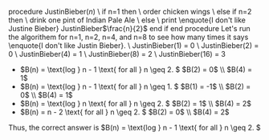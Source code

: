 procedure JustinBieber$(n)$ \\
if n=1 then \\
order chicken wings \\
else if n=2 then \\
drink one pint of Indian Pale Ale \\
else \\
print \enquote{I don't like Justine Bieber}
JustinBieber$\frac{n}{2}$
end if
end procedure
Let's run the algorithem for n=1, n=2, n=4, and n=8 to see how many times it says \enquote{I don't like Justin Bieber}. \\
JustinBieber$(1)$ = 0 \\
JustinBieber$(2)$ = 0 \\
JustinBieber$(4)$ = 1 \\
JustinBieber$(8)$ = 2 \\
JustinBieber$(16)$ = 3
<ul>
<li> $B(n) = \text{log } n - 1 \text{ for all } n \geq 2. $
	      $B(2) = 0$ \\
$B(4) = 1$
<li> $B(n) = \text{log } n - 1 \text{ for all } n \geq 1. $
	      $B(1) = -1$ \\
$B(2) = 0$ \\
$B(4) = 1$
<li> $B(n) = \text{log } n \text{ for all } n \geq 2. $
	      $B(2) = 1$ \\
$B(4) = 2$
<li> $B(n) = n - 2 \text{ for all } n \geq 2. $
	      $B(2) = 0$ \\
$B(4) = 2$
</ul>
Thus, the correct answer is $B(n) = \text{log } n - 1 \text{ for all } n \geq 2. $
